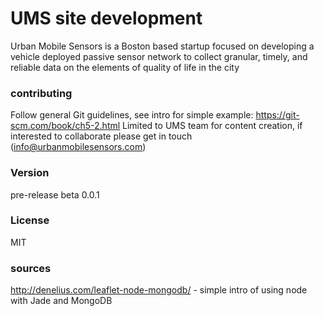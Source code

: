 # UMS site development
Urban Mobile Sensors is a Boston based startup focused on developing a vehicle deployed passive sensor network to collect granular, timely, and reliable data on the elements of quality of life in the city

### contributing
Follow general Git guidelines, see intro for simple example: https://git-scm.com/book/ch5-2.html
Limited to UMS team for content creation, if interested to collaborate please get in touch (info@urbanmobilesensors.com)

### Version
pre-release beta 0.0.1

### License

MIT

### sources
http://denelius.com/leaflet-node-mongodb/ - simple intro of using node with Jade and MongoDB
